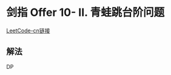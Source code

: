 # 剑指 Offer 10- II. 青蛙跳台阶问题
[LeetCode-cn链接](https://leetcode-cn.com/problems/qing-wa-tiao-tai-jie-wen-ti-lcof/)

## 解法
DP

